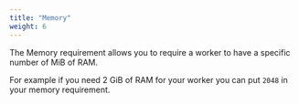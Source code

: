 ```yaml
---
title: "Memory"
weight: 6
---
```


The Memory requirement allows you to require a worker to have a specific number of MiB of RAM.

For example if you need 2 GiB of RAM for your worker you can put `2048` in your memory requirement.
